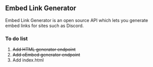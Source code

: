 ## Embed Link Generator
Embed Link Generator is an open source API which lets you generate embed links for sites such as Discord.

### To do list

1. ~~Add HTML generator endpoint~~
1. ~~Add oEmbed generator endpoint~~
1. Add index.html 
